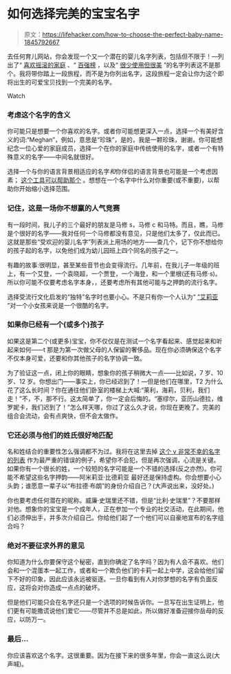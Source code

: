 # 如何选择完美的宝宝名字

> 原文：<https://lifehacker.com/how-to-choose-the-perfect-baby-name-1845792667>

去任何育儿网站，你会发现一个又一个潜在的婴儿名字列表，包括但不限于！—列出了“ [喜欢摇滚的家庭](https://www.romper.com/pregnancy/28-baby-names-inspired-by-songs) 、“ [百强榜](https://www.popsugar.com/family/top-100-names-2020-according-to-babycenter-47903515) ，以及“ [很少使用但很美](https://www.popsugar.com/family/Rare-Girl-Names-45940594) ”的名字列表这不是那个。我将带你踏上一段旅程，而不是为你列出名字，这段旅程一定会让你为这个即将出生的可爱宝贝找到一个完美的名字。

Watch

### 考虑这个名字的含义

你可能只是想要一个你喜欢的名字。或者你可能想更深入一点，选择一个有美好含义的词:“Meghan”，例如，意思是“珍珠”，是的，我是一颗珍珠，谢谢。你可能想纪念一位心爱的家庭成员，选择一个在你的家庭中传统使用的名字，或者一个有特殊意义的名字——中间名就很好。

选择一个与你的语言背景相适应的名字*和*你伴侣的语言背景也可能是一个考虑因素； [这个工具可以帮助那个](https://lifehacker.com/use-a-bilingual-baby-name-finder-to-help-name-your-ki-1844955053) 。想想在一个名字中什么对你重要(或不重要)，以帮助你开始缩小选择范围。

### 记住，这是一场你不想赢的人气竞赛

有一段时间，我儿子的三个最好的朋友是马修 s，马修 c 和马特。而且，瞧，马修是个很好的名字——我对任何一个马修都没有意见，只是他们太多了，仅此而已。这就是那些“受欢迎的婴儿名字”列表派上用场的地方——查几个，记下你不想给你的孩子起的名字，以免他们成为幼儿园班上四个同名的孩子之一。

有趣的故事:很明显，甚至某些音节也会变得流行。几年前，在我儿子一年级的班上，有一个艾登，一个袁晓超，一个贾登，一个海登，和一个里根(还有马修·s)。所以你可能不仅要考虑名字本身，，还要考虑所有其他可能与之押韵的流行名字。

选择受流行文化启发的“独特”名字时也要小心。不是只有你一个人认为“ [”艾莉亚](https://www.romper.com/life/arya-game-of-thrones-baby-name) ”对一个小女孩来说是一个很酷的名字。

### 如果你已经有一个(或多个)孩子

如果这是第二个(或更多)宝宝，你不仅仅是在测试一个名字看起来、感觉起来和听起来如何——t 那是为第一次做父母的人保留的奢侈品。现在你必须确保这个名字不仅本身可爱，还要和你其他孩子的名字协调一致。

为了验证这一点，闭上你的眼睛，想象你的孩子稍微大一点——比如说，7 岁、10 岁、12 岁。你想出门——事实上，你已经迟到了！—但是他们在哪里，T2 为什么花了这么长时间？你在通往他们卧室的楼梯上大喊:“莱利，海莉，贝利，我们走！”不，不，那不行。这太简单了，你一定会后悔的。“塞缪尔，亚历山德拉，维罗妮卡，我们迟到了！”怎么样天哪，你过了这么久才说，你现在更晚了。完美的组合会流动，会有点爽快，但不会太做作。

### **它还必须与他们的姓氏**很好地匹配

名和姓结合的重要性怎么强调都不为过。我将在这里去掉 [这个 v 非常不幸的名字的列表](https://www.boredpanda.com/funny-unfortunate-names/?utm_source=google&utm_medium=organic&utm_campaign=organic) 作为最严重的错误的例子，希望你不会犯，但是再次强调，心流是关键。如果你有一个很长的姓，一个较短的名字可能是一个不错的选择(反之亦然)。你可能不希望这些名字押韵——阿米莉亚·比德莉亚 最好还是保持虚构。你会想要小心头韵；谁愿意一辈子以“布拉德·布朗”的身份介绍自己？(大声说出来，没好处。)

你也要考虑任何潜在的昵称。威廉·史瑞里还不错，但是“比利·史瑞里”？不要那样对他。想象你的宝宝是一个成年人，正在参加一个专业的社交活动，在此期间，他们必须伸出手，并多次介绍自己。你给他们起了一个他们可以自豪地宣布的名字组合吗？

### 绝对不要征求外界的意见

你知道为什么你要保守这个秘密，直到你确定了名字吗？因为有人会不喜欢。他们会和一个混蛋本一起工作，或者和一个欺负他们的卡莉一起上中学，这会给他们留下不好的印象，因此应该永远被驱逐。一旦你看到有人对你梦想的名字有负面反应，这将会对你造成一点点的破坏。

但是他们可能只会在名字还只是一个选项的时候告诉你。一旦写在出生证明上，他们更有可能撒谎说他们爱它——尽管并不总是如此，所以做好准备迎接你岳母的反应，以防万一。

### 最后...

你应该喜欢这个名字。这很重要。因为在接下来的很多年里，你会一直这么说(大声喊)。